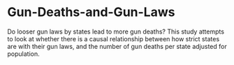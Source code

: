 # Gun-Deaths-and-Gun-Laws
Do looser gun laws by states lead to more gun deaths?
  This study attempts to look at whether there is a causal relationship between how strict states are with their gun laws, and the number of gun deaths per state adjusted for population. 

